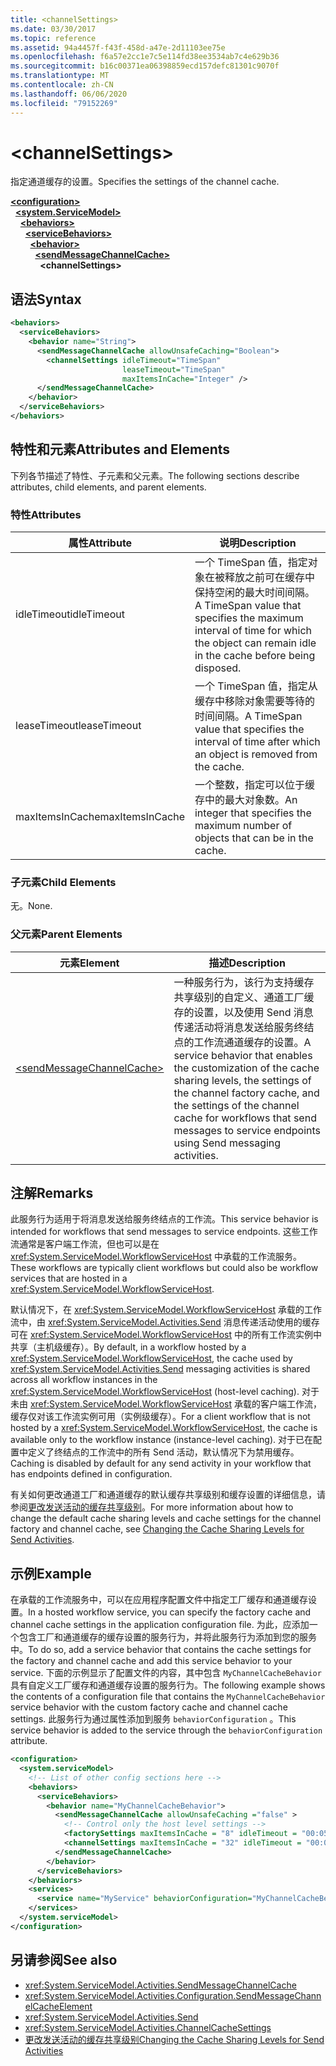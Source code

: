 ```yaml
---
title: <channelSettings>
ms.date: 03/30/2017
ms.topic: reference
ms.assetid: 94a4457f-f43f-458d-a47e-2d11103ee75e
ms.openlocfilehash: f6a57e2cc1e7c5e114fd38ee3534ab7c4e629b36
ms.sourcegitcommit: b16c00371ea06398859ecd157defc81301c9070f
ms.translationtype: MT
ms.contentlocale: zh-CN
ms.lasthandoff: 06/06/2020
ms.locfileid: "79152269"
---
```

# \<channelSettings>
<span data-ttu-id="06410-101">指定通道缓存的设置。</span><span class="sxs-lookup"><span data-stu-id="06410-101">Specifies the settings of the channel cache.</span></span>  
  
[**\<configuration>**](../configuration-element.md)\
&nbsp;&nbsp;[**\<system.ServiceModel>**](system-servicemodel-of-workflow.md)\
&nbsp;&nbsp;&nbsp;&nbsp;[**\<behaviors>**](behaviors-of-workflow.md)\
&nbsp;&nbsp;&nbsp;&nbsp;&nbsp;&nbsp;[**\<serviceBehaviors>**](servicebehaviors-of-workflow.md)\
&nbsp;&nbsp;&nbsp;&nbsp;&nbsp;&nbsp;&nbsp;&nbsp;[**\<behavior>**](behavior-of-servicebehaviors-of-workflow.md)\
&nbsp;&nbsp;&nbsp;&nbsp;&nbsp;&nbsp;&nbsp;&nbsp;&nbsp;&nbsp;[**\<sendMessageChannelCache>**](sendmessagechannelcache.md)\
&nbsp;&nbsp;&nbsp;&nbsp;&nbsp;&nbsp;&nbsp;&nbsp;&nbsp;&nbsp;&nbsp;&nbsp;**\<channelSettings>**  
  
## <a name="syntax"></a><span data-ttu-id="06410-102">语法</span><span class="sxs-lookup"><span data-stu-id="06410-102">Syntax</span></span>  
  
```xml  
<behaviors>
  <serviceBehaviors>
    <behavior name="String">
      <sendMessageChannelCache allowUnsafeCaching="Boolean">
        <channelSettings idleTimeout="TimeSpan"
                         leaseTimeout="TimeSpan"
                         maxItemsInCache="Integer" />
      </sendMessageChannelCache>
    </behavior>
  </serviceBehaviors>
</behaviors>  
```  
  
## <a name="attributes-and-elements"></a><span data-ttu-id="06410-103">特性和元素</span><span class="sxs-lookup"><span data-stu-id="06410-103">Attributes and Elements</span></span>  
 <span data-ttu-id="06410-104">下列各节描述了特性、子元素和父元素。</span><span class="sxs-lookup"><span data-stu-id="06410-104">The following sections describe attributes, child elements, and parent elements.</span></span>  
  
### <a name="attributes"></a><span data-ttu-id="06410-105">特性</span><span class="sxs-lookup"><span data-stu-id="06410-105">Attributes</span></span>  
  
|<span data-ttu-id="06410-106">属性</span><span class="sxs-lookup"><span data-stu-id="06410-106">Attribute</span></span>|<span data-ttu-id="06410-107">说明</span><span class="sxs-lookup"><span data-stu-id="06410-107">Description</span></span>|  
|---------------|-----------------|  
|<span data-ttu-id="06410-108">idleTimeout</span><span class="sxs-lookup"><span data-stu-id="06410-108">idleTimeout</span></span>|<span data-ttu-id="06410-109">一个 TimeSpan 值，指定对象在被释放之前可在缓存中保持空闲的最大时间间隔。</span><span class="sxs-lookup"><span data-stu-id="06410-109">A TimeSpan value that specifies the maximum interval of time for which the object can remain idle in the cache before being disposed.</span></span>|  
|<span data-ttu-id="06410-110">leaseTimeout</span><span class="sxs-lookup"><span data-stu-id="06410-110">leaseTimeout</span></span>|<span data-ttu-id="06410-111">一个 TimeSpan 值，指定从缓存中移除对象需要等待的时间间隔。</span><span class="sxs-lookup"><span data-stu-id="06410-111">A TimeSpan value that specifies  the interval of time after which an object is removed from the cache.</span></span>|  
|<span data-ttu-id="06410-112">maxItemsInCache</span><span class="sxs-lookup"><span data-stu-id="06410-112">maxItemsInCache</span></span>|<span data-ttu-id="06410-113">一个整数，指定可以位于缓存中的最大对象数。</span><span class="sxs-lookup"><span data-stu-id="06410-113">An integer that specifies the maximum number of objects that can be in the cache.</span></span>|  
  
### <a name="child-elements"></a><span data-ttu-id="06410-114">子元素</span><span class="sxs-lookup"><span data-stu-id="06410-114">Child Elements</span></span>  
 <span data-ttu-id="06410-115">无。</span><span class="sxs-lookup"><span data-stu-id="06410-115">None.</span></span>  
  
### <a name="parent-elements"></a><span data-ttu-id="06410-116">父元素</span><span class="sxs-lookup"><span data-stu-id="06410-116">Parent Elements</span></span>  
  
|<span data-ttu-id="06410-117">元素</span><span class="sxs-lookup"><span data-stu-id="06410-117">Element</span></span>|<span data-ttu-id="06410-118">描述</span><span class="sxs-lookup"><span data-stu-id="06410-118">Description</span></span>|  
|-------------|-----------------|  
|[\<sendMessageChannelCache>](sendmessagechannelcache.md)|<span data-ttu-id="06410-119">一种服务行为，该行为支持缓存共享级别的自定义、通道工厂缓存的设置，以及使用 Send 消息传递活动将消息发送给服务终结点的工作流通道缓存的设置。</span><span class="sxs-lookup"><span data-stu-id="06410-119">A service behavior that enables the customization of the cache sharing levels, the settings of the channel factory cache, and the settings of the channel cache for workflows that send messages to service endpoints using Send messaging activities.</span></span>|  
  
## <a name="remarks"></a><span data-ttu-id="06410-120">注解</span><span class="sxs-lookup"><span data-stu-id="06410-120">Remarks</span></span>  
 <span data-ttu-id="06410-121">此服务行为适用于将消息发送给服务终结点的工作流。</span><span class="sxs-lookup"><span data-stu-id="06410-121">This service behavior is intended for workflows that send messages to service endpoints.</span></span> <span data-ttu-id="06410-122">这些工作流通常是客户端工作流，但也可以是在 <xref:System.ServiceModel.WorkflowServiceHost> 中承载的工作流服务。</span><span class="sxs-lookup"><span data-stu-id="06410-122">These workflows are typically client workflows but could also be workflow services that are hosted in a <xref:System.ServiceModel.WorkflowServiceHost>.</span></span>  
  
 <span data-ttu-id="06410-123">默认情况下，在 <xref:System.ServiceModel.WorkflowServiceHost> 承载的工作流中，由 <xref:System.ServiceModel.Activities.Send> 消息传递活动使用的缓存可在 <xref:System.ServiceModel.WorkflowServiceHost> 中的所有工作流实例中共享（主机级缓存）。</span><span class="sxs-lookup"><span data-stu-id="06410-123">By default, in a workflow hosted by a <xref:System.ServiceModel.WorkflowServiceHost>, the cache used by <xref:System.ServiceModel.Activities.Send> messaging activities is shared across all workflow instances in the <xref:System.ServiceModel.WorkflowServiceHost> (host-level caching).</span></span> <span data-ttu-id="06410-124">对于未由 <xref:System.ServiceModel.WorkflowServiceHost> 承载的客户端工作流，缓存仅对该工作流实例可用（实例级缓存）。</span><span class="sxs-lookup"><span data-stu-id="06410-124">For a client workflow that is not hosted by a <xref:System.ServiceModel.WorkflowServiceHost>, the cache is available only to the workflow instance (instance-level caching).</span></span> <span data-ttu-id="06410-125">对于已在配置中定义了终结点的工作流中的所有 Send 活动，默认情况下为禁用缓存。</span><span class="sxs-lookup"><span data-stu-id="06410-125">Caching is disabled by default for any send activity in your workflow that has endpoints defined in configuration.</span></span>  
  
 <span data-ttu-id="06410-126">有关如何更改通道工厂和通道缓存的默认缓存共享级别和缓存设置的详细信息，请参阅[更改发送活动的缓存共享级别](../../../wcf/feature-details/changing-the-cache-sharing-levels-for-send-activities.md)。</span><span class="sxs-lookup"><span data-stu-id="06410-126">For more information about how to change the default cache sharing levels and cache settings for the channel factory and channel cache, see [Changing the Cache Sharing Levels for Send Activities](../../../wcf/feature-details/changing-the-cache-sharing-levels-for-send-activities.md).</span></span>  
  
## <a name="example"></a><span data-ttu-id="06410-127">示例</span><span class="sxs-lookup"><span data-stu-id="06410-127">Example</span></span>  
 <span data-ttu-id="06410-128">在承载的工作流服务中，可以在应用程序配置文件中指定工厂缓存和通道缓存设置。</span><span class="sxs-lookup"><span data-stu-id="06410-128">In a hosted workflow service, you can specify the factory cache and channel cache settings in the application configuration file.</span></span> <span data-ttu-id="06410-129">为此，应添加一个包含工厂和通道缓存的缓存设置的服务行为，并将此服务行为添加到您的服务中。</span><span class="sxs-lookup"><span data-stu-id="06410-129">To do so, add a service behavior that contains the cache settings for the factory and channel cache and add this service behavior to your service.</span></span> <span data-ttu-id="06410-130">下面的示例显示了配置文件的内容，其中包含 `MyChannelCacheBehavior` 具有自定义工厂缓存和通道缓存设置的服务行为。</span><span class="sxs-lookup"><span data-stu-id="06410-130">The following example shows the contents of a configuration file that contains the `MyChannelCacheBehavior`  service behavior with the custom factory cache and channel cache settings.</span></span> <span data-ttu-id="06410-131">此服务行为通过属性添加到服务 `behaviorConfiguration` 。</span><span class="sxs-lookup"><span data-stu-id="06410-131">This service behavior is added to the service through the `behaviorConfiguration` attribute.</span></span>  
  
```xml  
<configuration>
  <system.serviceModel>  
    <!-- List of other config sections here -->
    <behaviors>  
      <serviceBehaviors>  
        <behavior name="MyChannelCacheBehavior">  
          <sendMessageChannelCache allowUnsafeCaching ="false" >  
            <!-- Control only the host level settings -->
            <factorySettings maxItemsInCache = "8" idleTimeout = "00:05:00" leaseTimeout="10:00:00" />  
            <channelSettings maxItemsInCache = "32" idleTimeout = "00:05:00" leaseTimeout="00:06:00" />  
          </sendMessageChannelCache>  
        </behavior>  
      </serviceBehaviors>  
    </behaviors>  
    <services>  
      <service name="MyService" behaviorConfiguration="MyChannelCacheBehavior" />  
    </services>  
  </system.serviceModel>  
</configuration>  
```  
  
## <a name="see-also"></a><span data-ttu-id="06410-132">另请参阅</span><span class="sxs-lookup"><span data-stu-id="06410-132">See also</span></span>

- <xref:System.ServiceModel.Activities.SendMessageChannelCache>
- <xref:System.ServiceModel.Activities.Configuration.SendMessageChannelCacheElement>
- <xref:System.ServiceModel.Activities.Send>
- <xref:System.ServiceModel.Activities.ChannelCacheSettings>
- [<span data-ttu-id="06410-133">更改发送活动的缓存共享级别</span><span class="sxs-lookup"><span data-stu-id="06410-133">Changing the Cache Sharing Levels for Send Activities</span></span>](../../../wcf/feature-details/changing-the-cache-sharing-levels-for-send-activities.md)
